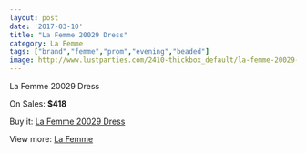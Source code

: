 ```yaml
---
layout: post
date: '2017-03-10'
title: "La Femme 20029 Dress"
category: La Femme
tags: ["brand","femme","prom","evening","beaded"]
image: http://www.lustparties.com/2410-thickbox_default/la-femme-20029-dress.jpg
---
```

La Femme 20029 Dress

On Sales: **$418**
<a href="https://www.lustparties.com/en/la-femme/781-la-femme-20029-dress.html"><amp-img layout="responsive" width="600" height="600" src="//www.lustparties.com/2410-thickbox_default/la-femme-20029-dress.jpg" alt="La Femme 20029 Dress 0" /></a>
<a href="https://www.lustparties.com/en/la-femme/781-la-femme-20029-dress.html"><amp-img layout="responsive" width="600" height="600" src="//www.lustparties.com/2411-thickbox_default/la-femme-20029-dress.jpg" alt="La Femme 20029 Dress 1" /></a>

Buy it: [La Femme 20029 Dress](https://www.lustparties.com/en/la-femme/781-la-femme-20029-dress.html "La Femme 20029 Dress")

View more: [La Femme](https://www.lustparties.com/en/4-la-femme "La Femme")